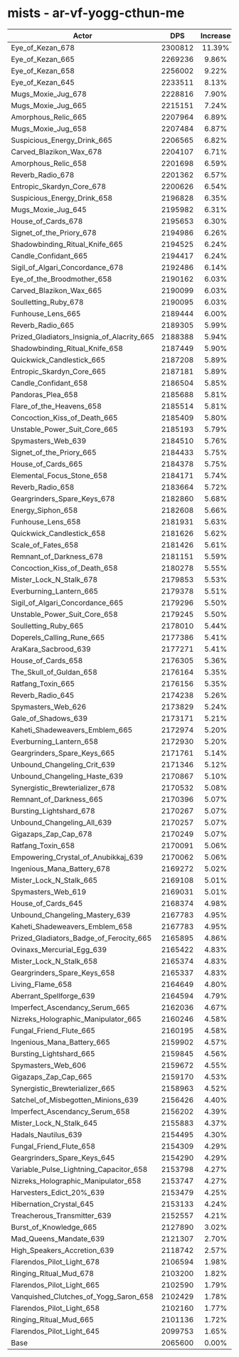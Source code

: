 # mists - ar-vf-yogg-cthun-me
| Actor | DPS | Increase |
|---|:---:|:---:|
|Eye_of_Kezan_678|2300812|11.39%|
|Eye_of_Kezan_665|2269236|9.86%|
|Eye_of_Kezan_658|2256002|9.22%|
|Eye_of_Kezan_645|2233511|8.13%|
|Mugs_Moxie_Jug_678|2228816|7.90%|
|Mugs_Moxie_Jug_665|2215151|7.24%|
|Amorphous_Relic_665|2207964|6.89%|
|Mugs_Moxie_Jug_658|2207484|6.87%|
|Suspicious_Energy_Drink_665|2206565|6.82%|
|Carved_Blazikon_Wax_678|2204107|6.71%|
|Amorphous_Relic_658|2201698|6.59%|
|Reverb_Radio_678|2201362|6.57%|
|Entropic_Skardyn_Core_678|2200626|6.54%|
|Suspicious_Energy_Drink_658|2196828|6.35%|
|Mugs_Moxie_Jug_645|2195982|6.31%|
|House_of_Cards_678|2195653|6.30%|
|Signet_of_the_Priory_678|2194986|6.26%|
|Shadowbinding_Ritual_Knife_665|2194525|6.24%|
|Candle_Confidant_665|2194417|6.24%|
|Sigil_of_Algari_Concordance_678|2192486|6.14%|
|Eye_of_the_Broodmother_658|2190162|6.03%|
|Carved_Blazikon_Wax_665|2190099|6.03%|
|Soulletting_Ruby_678|2190095|6.03%|
|Funhouse_Lens_665|2189444|6.00%|
|Reverb_Radio_665|2189305|5.99%|
|Prized_Gladiators_Insignia_of_Alacrity_665|2188388|5.94%|
|Shadowbinding_Ritual_Knife_658|2187449|5.90%|
|Quickwick_Candlestick_665|2187208|5.89%|
|Entropic_Skardyn_Core_665|2187181|5.89%|
|Candle_Confidant_658|2186504|5.85%|
|Pandoras_Plea_658|2185688|5.81%|
|Flare_of_the_Heavens_658|2185514|5.81%|
|Concoction_Kiss_of_Death_665|2185409|5.80%|
|Unstable_Power_Suit_Core_665|2185193|5.79%|
|Spymasters_Web_639|2184510|5.76%|
|Signet_of_the_Priory_665|2184433|5.75%|
|House_of_Cards_665|2184378|5.75%|
|Elemental_Focus_Stone_658|2184171|5.74%|
|Reverb_Radio_658|2183664|5.72%|
|Geargrinders_Spare_Keys_678|2182860|5.68%|
|Energy_Siphon_658|2182608|5.66%|
|Funhouse_Lens_658|2181931|5.63%|
|Quickwick_Candlestick_658|2181626|5.62%|
|Scale_of_Fates_658|2181426|5.61%|
|Remnant_of_Darkness_678|2181151|5.59%|
|Concoction_Kiss_of_Death_658|2180278|5.55%|
|Mister_Lock_N_Stalk_678|2179853|5.53%|
|Everburning_Lantern_665|2179378|5.51%|
|Sigil_of_Algari_Concordance_665|2179296|5.50%|
|Unstable_Power_Suit_Core_658|2179245|5.50%|
|Soulletting_Ruby_665|2178010|5.44%|
|Doperels_Calling_Rune_665|2177386|5.41%|
|AraKara_Sacbrood_639|2177271|5.41%|
|House_of_Cards_658|2176305|5.36%|
|The_Skull_of_Guldan_658|2176164|5.35%|
|Ratfang_Toxin_665|2176156|5.35%|
|Reverb_Radio_645|2174238|5.26%|
|Spymasters_Web_626|2173829|5.24%|
|Gale_of_Shadows_639|2173171|5.21%|
|Kaheti_Shadeweavers_Emblem_665|2172974|5.20%|
|Everburning_Lantern_658|2172930|5.20%|
|Geargrinders_Spare_Keys_665|2171761|5.14%|
|Unbound_Changeling_Crit_639|2171346|5.12%|
|Unbound_Changeling_Haste_639|2170867|5.10%|
|Synergistic_Brewterializer_678|2170532|5.08%|
|Remnant_of_Darkness_665|2170396|5.07%|
|Bursting_Lightshard_678|2170267|5.07%|
|Unbound_Changeling_All_639|2170257|5.07%|
|Gigazaps_Zap_Cap_678|2170249|5.07%|
|Ratfang_Toxin_658|2170091|5.06%|
|Empowering_Crystal_of_Anubikkaj_639|2170062|5.06%|
|Ingenious_Mana_Battery_678|2169272|5.02%|
|Mister_Lock_N_Stalk_665|2169108|5.01%|
|Spymasters_Web_619|2169031|5.01%|
|House_of_Cards_645|2168374|4.98%|
|Unbound_Changeling_Mastery_639|2167783|4.95%|
|Kaheti_Shadeweavers_Emblem_658|2167783|4.95%|
|Prized_Gladiators_Badge_of_Ferocity_665|2165895|4.86%|
|Ovinaxs_Mercurial_Egg_639|2165422|4.83%|
|Mister_Lock_N_Stalk_658|2165374|4.83%|
|Geargrinders_Spare_Keys_658|2165337|4.83%|
|Living_Flame_658|2164649|4.80%|
|Aberrant_Spellforge_639|2164594|4.79%|
|Imperfect_Ascendancy_Serum_665|2162036|4.67%|
|Nizreks_Holographic_Manipulator_665|2160246|4.58%|
|Fungal_Friend_Flute_665|2160195|4.58%|
|Ingenious_Mana_Battery_665|2159902|4.57%|
|Bursting_Lightshard_665|2159845|4.56%|
|Spymasters_Web_606|2159672|4.55%|
|Gigazaps_Zap_Cap_665|2159170|4.53%|
|Synergistic_Brewterializer_665|2158963|4.52%|
|Satchel_of_Misbegotten_Minions_639|2156426|4.40%|
|Imperfect_Ascendancy_Serum_658|2156202|4.39%|
|Mister_Lock_N_Stalk_645|2155883|4.37%|
|Hadals_Nautilus_639|2154495|4.30%|
|Fungal_Friend_Flute_658|2154309|4.29%|
|Geargrinders_Spare_Keys_645|2154290|4.29%|
|Variable_Pulse_Lightning_Capacitor_658|2153798|4.27%|
|Nizreks_Holographic_Manipulator_658|2153747|4.27%|
|Harvesters_Edict_20%_639|2153479|4.25%|
|Hibernation_Crystal_645|2153133|4.24%|
|Treacherous_Transmitter_639|2152557|4.21%|
|Burst_of_Knowledge_665|2127890|3.02%|
|Mad_Queens_Mandate_639|2121307|2.70%|
|High_Speakers_Accretion_639|2118742|2.57%|
|Flarendos_Pilot_Light_678|2106594|1.98%|
|Ringing_Ritual_Mud_678|2103200|1.82%|
|Flarendos_Pilot_Light_665|2102590|1.79%|
|Vanquished_Clutches_of_Yogg_Saron_658|2102429|1.78%|
|Flarendos_Pilot_Light_658|2102160|1.77%|
|Ringing_Ritual_Mud_665|2101136|1.72%|
|Flarendos_Pilot_Light_645|2099753|1.65%|
|Base|2065600|0.00%|
